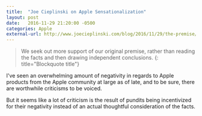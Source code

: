 ```yaml
---
title:  "Joe Cieplinski on Apple Sensationalization"
layout: post
date:   2016-11-29 21:20:00 -0500
categories: Apple
external-url: http://www.joecieplinski.com/blog/2016/11/29/the-premise/
---
```


>We seek out more support of our original premise, rather than reading the facts and then drawing independent conclusions.
{: title="Blockquote title"}

I've seen an overwhelming amount of negativity in regards to Apple products from the Apple community at large as of late, and to be sure, there are worthwhile criticisms to be voiced.

But it seems like a lot of criticism is the result of pundits being incentivized for their negativity instead of an actual thoughtful consideration of the facts.

